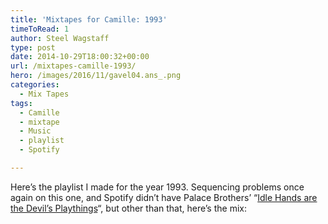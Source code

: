 ```yaml
---
title: 'Mixtapes for Camille: 1993'
timeToRead: 1 
author: Steel Wagstaff
type: post
date: 2014-10-29T18:00:32+00:00
url: /mixtapes-camille-1993/
hero: /images/2016/11/gavel04.ans_.png
categories:
  - Mix Tapes
tags:
  - Camille
  - mixtape
  - Music
  - playlist
  - Spotify

---
```

Here&#8217;s the playlist I made for the year 1993. Sequencing problems once again on this one, and Spotify didn&#8217;t have Palace Brothers&#8217; &#8220;<a title="Palace Brothers, &quot;Idle Hands are the Devil&#039;s Playthings&quot;" href="https://www.youtube.com/watch?v=vcyevEPz54o" target="_blank">Idle Hands are the Devil&#8217;s Playthings</a>&#8220;, but other than that, here&#8217;s the mix: